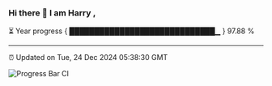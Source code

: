 ### Hi there 👋 I am Harry , 

⏳ Year progress { █████████████████████████████▁ } 97.88 %

---

⏰ Updated on Tue, 24 Dec 2024 05:38:30 GMT

![Progress Bar CI](https://github.com/duykhang68/duykhang68/workflows/Progress%20Bar%20CI/badge.svg)
